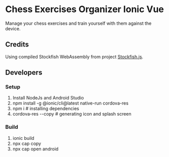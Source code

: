 # Chess Exercises Organizer Ionic Vue

Manage your chess exercises and train yourself with them against the device.

## Credits

Using compiled Stockfish WebAssembly from project [Stockfish.js](https://github.com/nmrugg/stockfish.js/tree/master/src).

## Developers

### Setup

1. Install NodeJs and Android Studio
2. npm install -g @ionic/cli@latest native-run cordova-res
3. npm i # installing dependencies
4. cordova-res --copy # generating icon and splash screen

### Build

1. ionic build
2. npx cap copy
3. npx cap open android
